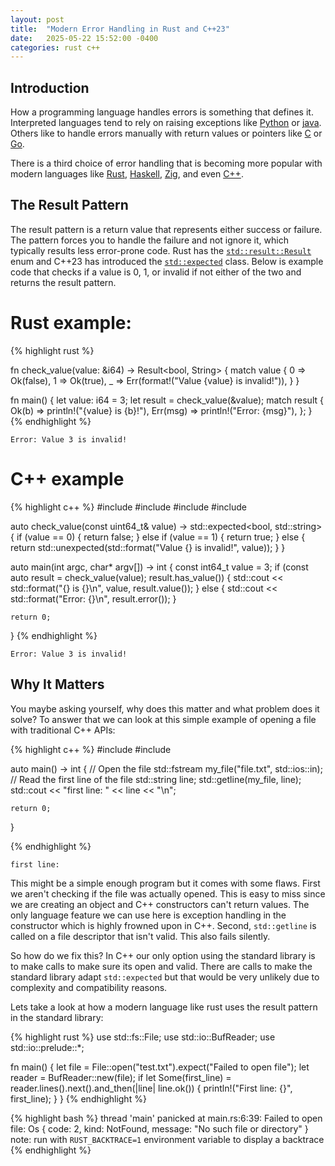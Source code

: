 ```yaml
---
layout: post
title:  "Modern Error Handling in Rust and C++23"
date:   2025-05-22 15:52:00 -0400
categories: rust c++
---
```


Introduction
-------------

How a programming language handles errors is something that defines it. Interpreted languages tend to rely on raising exceptions like [Python][Python-homepage] or [java][Java-homepage]. Others like to handle errors manually with return values or pointers like [C][C-wiki] or [Go][Go-homepage]. 

There is a third choice of error handling that is becoming more popular with modern languages like [Rust](Rust-homepage), [Haskell][Haskell-homepage], [Zig][Zig-homepage], and even [C++][C++-homepage].

The Result Pattern
-------------

The result pattern is a return value that represents either success or failure. The pattern forces you to handle the failure and not ignore it, which typically results less error-prone code. Rust has the [`std::result::Result`](https://doc.rust-lang.org/std/result/enum.Result.html) enum and C++23 has introduced the [`std::expected`](https://en.cppreference.com/w/cpp/utility/expected) class. Below is example code that checks if a value is 0, 1, or invalid if not either of the two and returns the result pattern.

Rust example:
===
{% highlight rust %}

fn check_value(value: &i64) -> Result<bool, String> {
    match value {
        0 => Ok(false),
        1 => Ok(true),
        _ => Err(format!("Value {value} is invalid!")),
    }
}

fn main() {
    let value: i64 = 3;
    let result = check_value(&value);
    match result {
        Ok(b) => println!("{value} is {b}!"),
        Err(msg) => println!("Error: {msg}"),
    };
}
{% endhighlight %}

`Error: Value 3 is invalid!`

C++ example
===

{% highlight c++ %}
#include <iostream>
#include <format>
#include <cstdint>
#include <expected>

auto check_value(const uint64_t& value) -> std::expected<bool, std::string> {
    if (value == 0) {
        return false;
    } else if (value == 1) {
        return true;
    } else {
        return std::unexpected(std::format("Value {} is invalid!", value));
    }
}

auto main(int argc, char* argv[]) -> int {
    const int64_t value = 3;
    if (const auto result = check_value(value); result.has_value()) {
        std::cout << std::format("{} is {}\n", value, result.value());
    } else {
        std::cout << std::format("Error: {}\n", result.error());
    }

    return 0;
}
{% endhighlight %}

`Error: Value 3 is invalid!`

Why It Matters
---

You maybe asking yourself, why does this matter and what problem does it solve? To answer that we can look at this simple example of opening a file with traditional C++ APIs:

{% highlight c++ %}
#include <fstream>
#include <iostream>

auto main() -> int {
    // Open the file
    std::fstream my_file("file.txt", std::ios::in);
    // Read the first line of the file
    std::string line;
    std::getline(my_file, line);
    std::cout << "first line: " << line << "\n";

    return 0;
}

{% endhighlight %}

`first line: `

This might be a simple enough program but it comes with some flaws. First we aren't checking if the file was actually opened. This is easy to miss since we are creating an object and C++ constructors can't return values. The only language feature we can use here is exception handling in the constructor which is highly frowned upon in C++. Second, `std::getline` is called on a file descriptor that isn't valid. This also fails silently.

So how do we fix this? In C++ our only option using the standard library is to make calls to make sure its open and valid. There are calls to make the standard library adapt `std::expected` but that would be very unlikely due to complexity and compatibility reasons.

Lets take a look at how a modern language like rust uses the result pattern in the standard library:

{% highlight rust %}
use std::fs::File;
use std::io::BufReader;
use std::io::prelude::*;

fn main() {
    let file = File::open("test.txt").expect("Failed to open file");
    let reader = BufReader::new(file);
    if let Some(first_line) = reader.lines().next().and_then(|line| line.ok()) {
        println!("First line: {}", first_line);
    }
}
{% endhighlight %}

{% highlight bash %}
thread 'main' panicked at main.rs:6:39:
Failed to open file: Os { code: 2, kind: NotFound, message: "No such file or directory" }
note: run with `RUST_BACKTRACE=1` environment variable to display a backtrace
{% endhighlight %}


[C-wiki]: https://en.wikipedia.org/wiki/C_(programming_language)
[Go-homepage]: https://go.dev/
[Rust-homepage]: https://www.rust-lang.org/
[C++-homepage]: https://en.cppreference.com/w/
[Python-homepage]: https://python.org
[Java-homepage]: https://www.java.com/en/
[Haskell-homepage]: https://www.haskell.org/
[Zig-homepage]: https://ziglang.org/